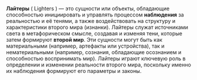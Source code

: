 **Лайтеры** ( Lighters )  — это сущности или объекты, обладающие способностью инициировать и управлять процессом **наблюдения** за реальностью и её тенями, а также воздействовать на структуру и характеристики второго мира (изнанки). Лайтеры служат источниками света в метафорическом смысле, создавая и изменяя тени, которые затем формируют **второй мир**. Эти сущности могут быть как материальными (например, артефакты или устройства), так и нематериальными (например, сознания, обладающие осознанием и способностью воспринимать мир). Лайтеры играют ключевую роль в определении и изменении реальности второго мира, поскольку именно их наблюдения формируют его параметры и законы.